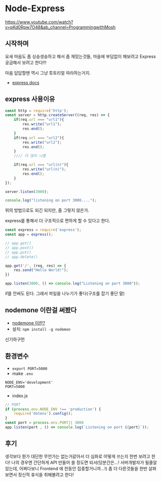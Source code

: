 # Node-Express
https://www.youtube.com/watch?v=pKd0Rpw7O48&ab_channel=ProgrammingwithMosh

## 시작하며
요새 마음도 좀 싱숭생숭하고 해서 좀 재밌는것들, 마음에 부담없이 해보려고 Express 궁금해서 보려고 한다!!!

마음 답답할땐 역시 그냥 튜토리얼 따라하는거지. 

- [express docs](https://expressjs.com/)

## express 사용이유
```javascript
const http = require('http');
const server = http.createServer((req, res) => {
    if(req.url === "url1"){
        res.write("url1");
        res.end();
    }
    if(req.url === "url2"){
        res.write("url2");
        res.end();
    }
    //// 더 많이 나열

    if(req.url === "url(n)"){
        res.write("url(n)");
        res.end();
    }
});

server.listen(3000);

console.log("listening on port 3000....");

```

위의 방법으로도 되긴 되지만, 좀 그렇지 않은가.

express를 통해서 더 구조적으로 편하게 할 수 있다고 한다. 

```javascript
const express = require('express');
const app = express();

// app.get()
// app.post()
// app.put()
// app.delete()

app.get('/', (req, res) => {
    res.send("Hello World!");
})

app.listen(3000, () => console.log("Listening on port 3000"));
```

if를 안써도 된다. 그래서 파일을 나누기가 좋다(구조를 잡기 좋단 말)

## nodemone 이란걸 써봤다
- [nodemone 이란?](https://brunch.co.kr/@topherlee/30#:~:text=Nodemon%EC%9D%80%20Node.js%EC%97%90,%EC%8B%A4%ED%96%89%EB%90%98%EA%B2%8C%20%ED%95%A0%20%EC%88%98%20%EC%9E%88%EB%8B%A4.)
- 설치: `npm install -g nodemon`

신기하구먼


## 환경변수
- `export PORT=5000`
- make `.env`
  
```
NODE_ENV='development'
PORT=5000
```

- index.js
  
```javascript
// PORT
if (process.env.NODE_ENV !== 'production') {
    require('dotenv').config();
}
const port = process.env.PORT|| 3000
app.listen(port , () => console.log(`Listening on port ${port}`));
```

## 후기
생각보다 뭔가 대단한 무언가는 없는거같아서 더 심화로 어떻게 쓰는지 한번 보려고 한다! 나의 경우엔 간단하게 API 만들어 쓸 정도면 되서(당분간은...! 서버개발자가 될줄알았는데, 어쩌다보니 Frontend 에 한동안 집중할거니까...!) 좀 더 다른것들을 한번 살펴보면서 정신적 휴식을 취해볼려고 한다!
